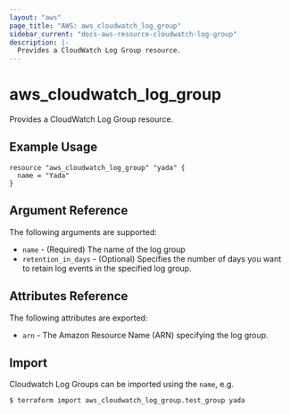 ```yaml
---
layout: "aws"
page_title: "AWS: aws_cloudwatch_log_group"
sidebar_current: "docs-aws-resource-cloudwatch-log-group"
description: |-
  Provides a CloudWatch Log Group resource.
---
```


# aws\_cloudwatch\_log\_group

Provides a CloudWatch Log Group resource.

## Example Usage

```
resource "aws_cloudwatch_log_group" "yada" {
  name = "Yada"
}
```

## Argument Reference

The following arguments are supported:

* `name` - (Required) The name of the log group
* `retention_in_days` - (Optional) Specifies the number of days
  you want to retain log events in the specified log group.

## Attributes Reference

The following attributes are exported:

* `arn` - The Amazon Resource Name (ARN) specifying the log group.


## Import

Cloudwatch Log Groups can be imported using the `name`, e.g.

```
$ terraform import aws_cloudwatch_log_group.test_group yada
```